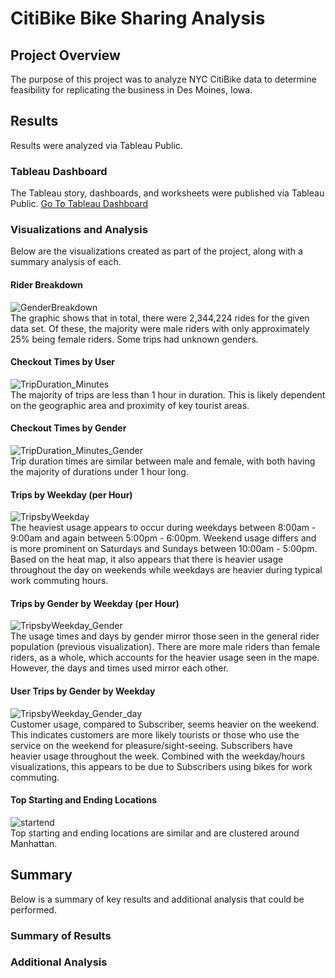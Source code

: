 # CitiBike Bike Sharing Analysis

## Project Overview
The purpose of this project was to analyze NYC CitiBike data to determine feasibility for replicating the business in Des Moines, Iowa. 

## Results
Results were analyzed via Tableau Public. 
### Tableau Dashboard
The Tableau story, dashboards, and worksheets were published via Tableau Public. [Go To Tableau Dashboard](https://public.tableau.com/shared/DZKTX9YSY?:display_count=n&:origin=viz_share_link)

### Visualizations and Analysis
Below are the visualizations created as part of the project, along with a summary analysis of each. 

#### Rider Breakdown
![GenderBreakdown](https://user-images.githubusercontent.com/93630042/155852937-264f021c-0918-479b-a506-8dada7e3c8c2.png)
<br>
The graphic shows that in total, there were 2,344,224 rides for the given data set. Of these, the majority were male riders with only approximately 25% being female riders. Some trips had unknown genders.

#### Checkout Times by User
![TripDuration_Minutes](https://user-images.githubusercontent.com/93630042/155852971-7cf9604a-f801-4de3-810c-b9c90ee4ab9a.png)
<br>
The majority of trips are less than 1 hour in duration. This is likely dependent on the geographic area and proximity of key tourist areas.

#### Checkout Times by Gender
![TripDuration_Minutes_Gender](https://user-images.githubusercontent.com/93630042/155852972-fb6fee47-55ff-45da-b4fe-827a6953aa90.png)
<br>
Trip duration times are similar between male and female, with both having the majority of durations under 1 hour long. 

#### Trips by Weekday (per Hour)
![TripsbyWeekday](https://user-images.githubusercontent.com/93630042/155852986-cc31c690-98ce-4292-916f-38ca33b2bf69.png)
<br>
The heaviest usage appears to occur during weekdays between 8:00am - 9:00am and again between 5:00pm - 6:00pm. Weekend usage differs and is more prominent on Saturdays and Sundays between 10:00am - 5:00pm. Based on the heat map, it also appears that there is heavier usage throughout the day on weekends while weekdays are heavier during typical work commuting hours.

#### Trips by Gender by Weekday (per Hour)
![TripsbyWeekday_Gender](https://user-images.githubusercontent.com/93630042/155852990-9d5f7be8-450e-4e13-b5a1-56b364741edf.png)
<br>
The usage times and days by gender mirror those seen in the general rider population (previous visualization). There are more male riders than female riders, as a whole, which accounts for the heavier usage seen in the mape. However, the days and times used mirror each other.

#### User Trips by Gender by Weekday
![TripsbyWeekday_Gender_day](https://user-images.githubusercontent.com/93630042/155852994-904bbaf7-6318-4f6b-8d23-4d9d054a2b17.png)
<br>
Customer usage, compared to Subscriber, seems heavier on the weekend. This indicates customers are more likely tourists or those who use the service on the weekend for pleasure/sight-seeing. Subscribers have heavier usage throughout the week. Combined with the weekday/hours visualizations, this appears to be due to Subscribers using bikes for work commuting.

#### Top Starting and Ending Locations
![startend](https://user-images.githubusercontent.com/93630042/155852939-dd40c926-1c95-43a9-807f-e8cdb919dd5a.png)
<br>
Top starting and ending locations are similar and are clustered around Manhattan. 

## Summary
Below is a summary of key results and additional analysis that could be performed. 

### Summary of Results
### Additional Analysis
